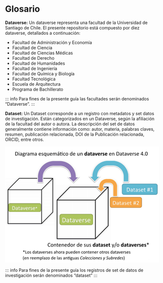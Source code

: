 # Glosario
**Dataverse:** Un dataverse representa una facultad de la Universidad de Santiago de Chile. El presente
repositorio está compuesto por diez dataverse, detallados a continuación:


- Facultad de Administración y Economía
- Facultad de Ciencia 
- Facultad de Ciencias Médicas
- Facultad de Derecho
- Facultad de Humanidades
- Facultad de Ingeniería 
- Facultad de Química y Biología 
- Facultad Tecnológica 
- Escuela de Arquitectura 
- Programa de Bachillerato



::: info
Para fines de la presente guía las facultades serán denominados “Dataverse”.
:::

**Dataset:** Un Dataset corresponde a un registro con metadatos y set datos de investigación. Están
categorizados en un Dataverse, según la afiliación de la facultad del autor o autora. La descripción
del set de datos generalmente contiene información como: autor, materia, palabras claves,
resumen, publicación relacionada, DOI de la Publicación relacionada, ORCID, entre otros.

![gestion-de-dataverse.png](public%2Fgestion-de-dataverse.png)

::: info
Para fines de la presente guía los registros de set de datos de investigación serán denominados
“dataset”
:::